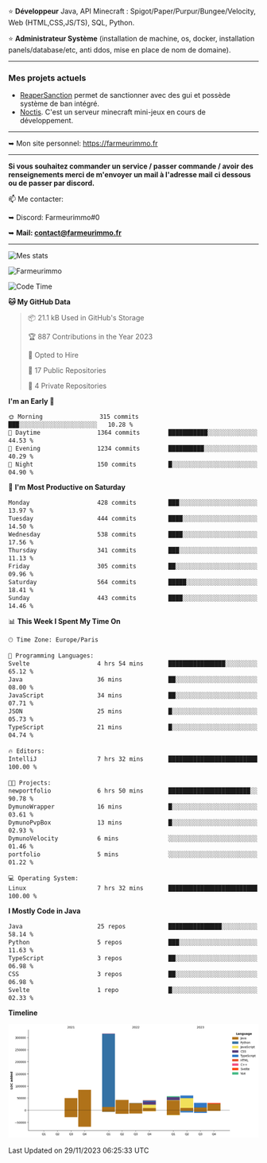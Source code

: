 ⭐ **Développeur** Java, API Minecraft : Spigot/Paper/Purpur/Bungee/Velocity, Web (HTML,CSS,JS/TS), SQL, Python.

⭐ **Administrateur Système** (installation de machine, os, docker, installation panels/database/etc, anti ddos, mise en place de nom de domaine).

---

### Mes projets actuels
- [ReaperSanction](https://www.spigotmc.org/resources/reapersanction.89580/) permet de sanctionner avec des gui et possède système de ban intégré.
- [Noctis](https://discord.gg/ydRurvUJ8U). C'est un serveur minecraft mini-jeux en cours de développement.

---

➥ Mon site personnel: https://farmeurimmo.fr

---

**Si vous souhaitez commander un service / passer commande / avoir des renseignements merci de m'envoyer un mail à l'adresse mail ci dessous ou de passer par discord.**

📫 Me contacter:
 
   ➥ Discord: Farmeurimmo#0
   
   ➥ **Mail: contact@farmeurimmo.fr**

---

![Mes stats](https://github-readme-stats.farmeurimmo.fr/api?username=Farmeurimmo&count_private=true&show_icons=true&theme=radical)

<img src="https://komarev.com/ghpvc/?username=Farmeurimmo" alt="Farmeurimmo" />

<!--START_SECTION:waka-->
![Code Time](http://img.shields.io/badge/Code%20Time-1%2C030%20hrs%2027%20mins-blue)

**🐱 My GitHub Data** 

> 📦 21.1 kB Used in GitHub's Storage 
 > 
> 🏆 887 Contributions in the Year 2023
 > 
> 💼 Opted to Hire
 > 
> 📜 17 Public Repositories 
 > 
> 🔑 4 Private Repositories 
 > 
**I'm an Early 🐤** 

```text
🌞 Morning                315 commits         ███░░░░░░░░░░░░░░░░░░░░░░   10.28 % 
🌆 Daytime                1364 commits        ███████████░░░░░░░░░░░░░░   44.53 % 
🌃 Evening                1234 commits        ██████████░░░░░░░░░░░░░░░   40.29 % 
🌙 Night                  150 commits         █░░░░░░░░░░░░░░░░░░░░░░░░   04.90 % 
```
📅 **I'm Most Productive on Saturday** 

```text
Monday                   428 commits         ███░░░░░░░░░░░░░░░░░░░░░░   13.97 % 
Tuesday                  444 commits         ████░░░░░░░░░░░░░░░░░░░░░   14.50 % 
Wednesday                538 commits         ████░░░░░░░░░░░░░░░░░░░░░   17.56 % 
Thursday                 341 commits         ███░░░░░░░░░░░░░░░░░░░░░░   11.13 % 
Friday                   305 commits         ██░░░░░░░░░░░░░░░░░░░░░░░   09.96 % 
Saturday                 564 commits         █████░░░░░░░░░░░░░░░░░░░░   18.41 % 
Sunday                   443 commits         ████░░░░░░░░░░░░░░░░░░░░░   14.46 % 
```


📊 **This Week I Spent My Time On** 

```text
🕑︎ Time Zone: Europe/Paris

💬 Programming Languages: 
Svelte                   4 hrs 54 mins       ████████████████░░░░░░░░░   65.12 % 
Java                     36 mins             ██░░░░░░░░░░░░░░░░░░░░░░░   08.00 % 
JavaScript               34 mins             ██░░░░░░░░░░░░░░░░░░░░░░░   07.71 % 
JSON                     25 mins             █░░░░░░░░░░░░░░░░░░░░░░░░   05.73 % 
TypeScript               21 mins             █░░░░░░░░░░░░░░░░░░░░░░░░   04.74 % 

🔥 Editors: 
IntelliJ                 7 hrs 32 mins       █████████████████████████   100.00 % 

🐱‍💻 Projects: 
newportfolio             6 hrs 50 mins       ███████████████████████░░   90.78 % 
DymunoWrapper            16 mins             █░░░░░░░░░░░░░░░░░░░░░░░░   03.61 % 
DymunoPvpBox             13 mins             █░░░░░░░░░░░░░░░░░░░░░░░░   02.93 % 
DymunoVelocity           6 mins              ░░░░░░░░░░░░░░░░░░░░░░░░░   01.46 % 
portfolio                5 mins              ░░░░░░░░░░░░░░░░░░░░░░░░░   01.22 % 

💻 Operating System: 
Linux                    7 hrs 32 mins       █████████████████████████   100.00 % 
```

**I Mostly Code in Java** 

```text
Java                     25 repos            ███████████████░░░░░░░░░░   58.14 % 
Python                   5 repos             ███░░░░░░░░░░░░░░░░░░░░░░   11.63 % 
TypeScript               3 repos             ██░░░░░░░░░░░░░░░░░░░░░░░   06.98 % 
CSS                      3 repos             ██░░░░░░░░░░░░░░░░░░░░░░░   06.98 % 
Svelte                   1 repo              █░░░░░░░░░░░░░░░░░░░░░░░░   02.33 % 
```



**Timeline**

![Lines of Code chart](https://raw.githubusercontent.com/Farmeurimmo/Farmeurimmo/main/assets/bar_graph.png)


 Last Updated on 29/11/2023 06:25:33 UTC
<!--END_SECTION:waka-->
